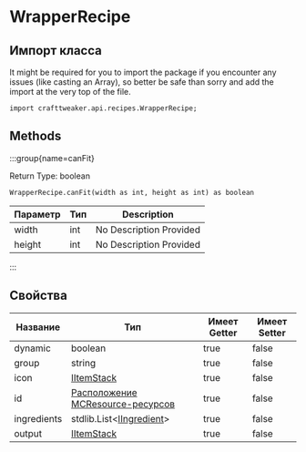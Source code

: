 # WrapperRecipe

## Импорт класса

It might be required for you to import the package if you encounter any issues (like casting an Array), so better be safe than sorry and add the import at the very top of the file.
```zenscript
import crafttweaker.api.recipes.WrapperRecipe;
```


## Methods

:::group{name=canFit}

Return Type: boolean

```zenscript
WrapperRecipe.canFit(width as int, height as int) as boolean
```

| Параметр | Тип | Description             |
| -------- | --- | ----------------------- |
| width    | int | No Description Provided |
| height   | int | No Description Provided |


:::


## Свойства

| Название    | Тип                                                                          | Имеет Getter | Имеет Setter |
| ----------- | ---------------------------------------------------------------------------- | ------------ | ------------ |
| dynamic     | boolean                                                                      | true         | false        |
| group       | string                                                                       | true         | false        |
| icon        | [IItemStack](/vanilla/api/items/IItemStack)                                  | true         | false        |
| id          | [Расположение MCResource-ресурсов](/vanilla/api/util/MCResourceLocation)     | true         | false        |
| ingredients | stdlib.List&lt;[IIngredient](/vanilla/api/items/IIngredient)&gt; | true         | false        |
| output      | [IItemStack](/vanilla/api/items/IItemStack)                                  | true         | false        |

